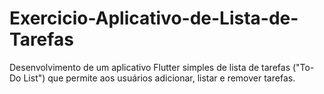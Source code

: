 # Exercicio-Aplicativo-de-Lista-de-Tarefas
Desenvolvimento de um aplicativo Flutter simples de lista de tarefas ("To-Do List") que permite aos usuários adicionar, listar e remover tarefas. 
